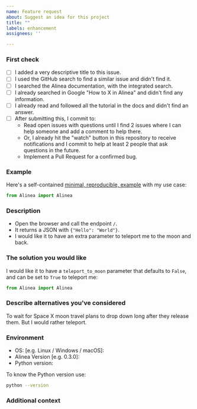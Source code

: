 ```yaml
---
name: Feature request
about: Suggest an idea for this project
title: ""
labels: enhancement
assignees: ''

---
```


### First check

* [ ] I added a very descriptive title to this issue.
* [ ] I used the GitHub search to find a similar issue and didn't find it.
* [ ] I searched the Alinea documentation, with the integrated search.
* [ ] I already searched in Google "How to X in Alinea" and didn't find any information.
* [ ] I already read and followed all the tutorial in the docs and didn't find an answer.
* [ ] After submitting this, I commit to:
    * Read open issues with questions until I find 2 issues where I can help someone and add a comment to help there.
    * Or, I already hit the "watch" button in this repository to receive notifications and I commit to help at least 2 people that ask questions in the future.
    * Implement a Pull Request for a confirmed bug.

### Example

Here's a self-contained [minimal, reproducible, example](https://stackoverflow.com/help/minimal-reproducible-example) with my use case:

<!-- Replace the code below with your own self-contained, minimal, reproducible, example -->

```Python
from Alinea import Alinea
```

### Description

<!-- Replace the content below with your own feature request -->

* Open the browser and call the endpoint `/`.
* It returns a JSON with `{"Hello": "World"}`.
* I would like it to have an extra parameter to teleport me to the moon and back.

### The solution you would like

<!-- Replace this with your own content -->

I would like it to have a `teleport_to_moon` parameter that defaults to `False`, and can be set to `True` to teleport me:

```Python
from Alinea import Alinea
```

### Describe alternatives you've considered

<!-- Replace this with your own ideas -->

To wait for Space X moon travel plans to drop down long after they release them. But I would rather teleport.

### Environment

* OS: [e.g. Linux / Windows / macOS]:
* Alinea Version [e.g. 0.3.0]:
* Python version:

To know the Python version use:

```bash
python --version
```

### Additional context

<!-- Add any other context or screenshots about the question here. -->
